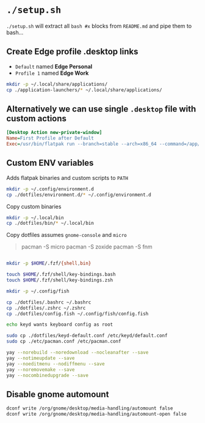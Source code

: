 # `./setup.sh`

`./setup.sh` will extract all `bash #x` blocks from `README.md` and pipe them to bash...

## Create Edge profile .desktop links

- `Default` named **Edge Personal**
- `Profile 1` named **Edge Work**

```bash #x
mkdir -p ~/.local/share/applications/
cp ./application-launchers/* ~/.local/share/applications/
```


## Alternatively we can use single `.desktop` file  with custom actions
```ini
[Desktop Action new-private-window]
Name=First Profile after Default
Exec=/usr/bin/flatpak run --branch=stable --arch=x86_64 --command=/app/bin/edge com.microsoft.Edge --profile-directory="CUSTOM PROFILE DIR
```
## Custom ENV variables

Adds flatpak binaries and custom scripts to `PATH`

```bash #x
mkdir -p ~/.config/environment.d
cp ./dotfiles/environment.d/* ~/.config/environment.d
```

Copy custom binaries 

```bash #x
mkdir -p ~/.local/bin
cp ./dotfiles/bin/* ~/.local/bin
```

Copy dotfiles assumes `gnome-console` and `micro`

>   pacman -S micro 
>   pacman -S zoxide
>   pacman -S fnm


```bash #x

mkdir -p $HOME/.fzf/{shell,bin}

touch $HOME/.fzf/shell/key-bindings.bash
touch $HOME/.fzf/shell/key-bindings.zsh

mkdir -p ~/.config/fish

cp ./dotfiles/.bashrc ~/.bashrc
cp ./dotfiles/.zshrc ~/.zshrc
cp ./dotfiles/config.fish ~/.config/fish/config.fish

echo keyd wants keyboard config as root

sudo cp ./dotfiles/keyd-default.conf /etc/keyd/default.conf
sudo cp ./etc/pacman.conf /etc/pacman.conf

yay --norebuild --noredownload --nocleanafter --save
yay --notimeupdate --save
yay --noeditmenu --nodiffmenu --save
yay --noremovemake --save
yay --nocombinedupgrade --save

```


## Disable gnome automount

```bash #x
dconf write /org/gnome/desktop/media-handling/automount false
dconf write /org/gnome/desktop/media-handling/automount-open false
```